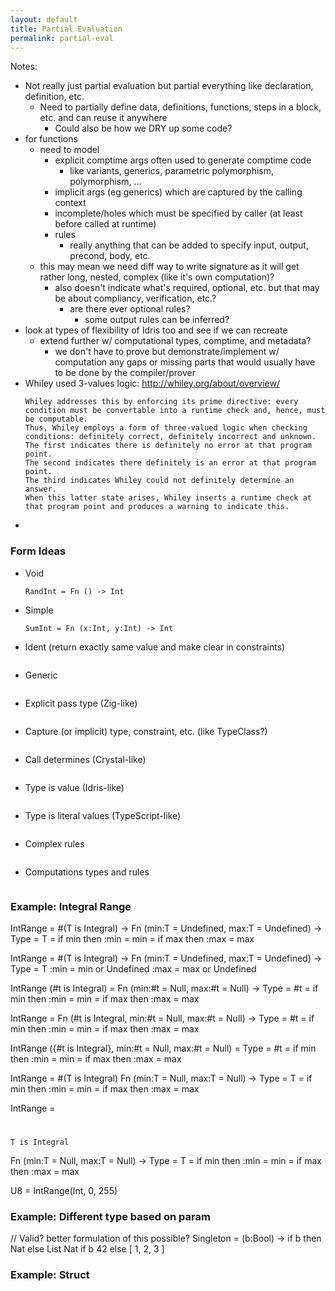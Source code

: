 ```yaml
---
layout: default
title: Partial Evaluation
permalink: partial-eval
---
```


Notes:
* Not really just partial evaluation but partial everything like declaration, definition, etc.
  * Need to partially define data, definitions, functions, steps in a block, etc. and can reuse it anywhere
    * Could also be how we DRY up some code?
* for functions
  * need to model
    * explicit comptime args often used to generate comptime code
      * like variants, generics, parametric polymorphism, polymorphism, ...
    * implicit args (eg generics) which are captured by the calling context
    * incomplete/holes which must be specified by caller (at least before called at runtime)
    * rules
      * really anything that can be added to specify input, output, precond, body, etc.
  * this may mean we need diff way to write signature as it will get rather long, nested, complex (like it's own computation)?
    * also doesn't indicate what's required, optional, etc. but that may be about compliancy, verification, etc.?
      * are there ever optional rules?
        * some output rules can be inferred?
* look at types of flexibility of Idris too and see if we can recreate
  * extend further w/ computational types, comptime, and metadata?
    * we don't have to prove but demonstrate/implement w/ computation any gaps or missing parts that would usually have to be done by the compiler/prover
* Whiley used 3-values logic: http://whiley.org/about/overview/
  ```
  Whiley addresses this by enforcing its prime directive: every condition must be convertable into a runtime check and, hence, must be computable.
  Thus, Whiley employs a form of three-valued logic when checking conditions: definitely correct, definitely incorrect and unknown.
  The first indicates there is definitely no error at that program point.
  The second indicates there definitely is an error at that program point.
  The third indicates Whiley could not definitely determine an answer.
  When this latter state arises, Whiley inserts a runtime check at that program point and produces a warning to indicate this.
  ```
* 

### Form Ideas
* Void
  ```
  RandInt = Fn () -> Int
  ```
* Simple
  ```
  SumInt = Fn (x:Int, y:Int) -> Int
  ```
* Ident (return exactly same value and make clear in constraints)
  ```
  ```
* Generic
  ```
  ```
* Explicit pass type (Zig-like)
  ```
  ```
* Capture (or implicit) type, constraint, etc. (like TypeClass?)
  ```
  ```
* Call determines (Crystal-like)
  ```
  ```
* Type is value (Idris-like)
  ```
  ```
* Type is literal values (TypeScript-like)
  ```
  ```
* Complex rules
  ```
  ```
* Computations types and rules
  ```
  ```

### Example: Integral Range

IntRange = #(T is Integral) -> Fn (min:T = Undefined, max:T = Undefined) -> Type
  = T
    = if min then :min = min
    = if max then :max = max

IntRange = #(T is Integral) -> Fn (min:T = Undefined, max:T = Undefined) -> Type
  = T
    :min = min or Undefined
    :max = max or Undefined

IntRange (#t is Integral) = Fn (min:#t = Null, max:#t = Null) -> Type
  = #t
    = if min then :min = min
    = if max then :max = max

IntRange = Fn (#t is Integral, min:#t = Null, max:#t = Null) -> Type
  = #t
    = if min then :min = min
    = if max then :max = max

IntRange ({#t is Integral}, min:#t = Null, max:#t = Null) = Type
  = #t
    = if min then :min = min
    = if max then :max = max

IntRange = #(T is Integral)
  Fn (min:T = Null, max:T = Null) -> Type
    = T
      = if min then :min = min
      = if max then :max = max

IntRange =
  #
    T is Integral

  Fn (min:T = Null, max:T = Null) -> Type
    = T
      = if min then :min = min
      = if max then :max = max

U8 = IntRange(Int, 0, 255)

### Example: Different type based on param

// Valid? better formulation of this possible?
Singleton = (b:Bool) -> if b then Nat else List Nat
  if b
    42
  else
    [ 1, 2, 3 ]

### Example: Struct

